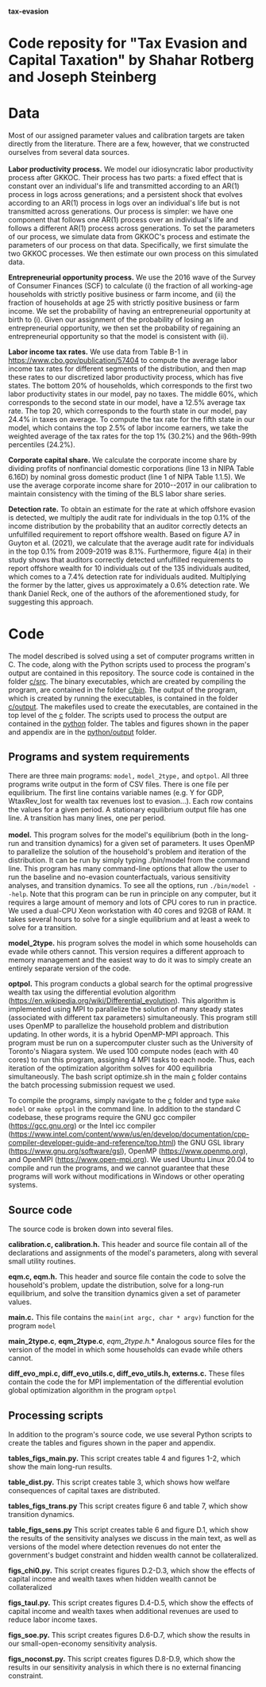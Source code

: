 #### tax-evasion
# Code reposity for "Tax Evasion and Capital Taxation" by Shahar Rotberg and Joseph Steinberg #

# Data #
Most of our assigned parameter values and calibration targets are taken directly from the literature. There are a few, however, that we constructed ourselves from several data sources.  
<br/>
**Labor productivity process.** We model our idiosyncratic labor productivity process after GKKOC. Their process has two parts: a fixed effect that is constant over an individual's life and transmitted according to an AR(1) process in logs across generations; and a persistent shock that evolves according to an AR(1) process in logs over an individual's life but is not transmitted across generations. Our process is simpler: we have one component that follows one AR(1) process over an individual's life and follows a different AR(1) process across generations. To set the parameters of our process, we simulate data from GKKOC's process and estimate the parameters of our process on that data. Specifically, we first simulate the two GKKOC processes. We then estimate our own process on this simulated data.

**Entrepreneurial opportunity process.** We use the 2016 wave of the Survey of Consumer Finances (SCF) to calculate (i) the fraction of all working-age households with strictly positive business or farm income, and (ii) the fraction of households at age 25 with strictly positive business or farm income. We set the probability of having an entrepreneurial opportunity at birth to (i). Given our assignment of the probability of losing an entrepreneurial opportunity, we then set the probability of regaining an entrepreneurial opportunity so that the model is consistent with (ii).

**Labor income tax rates.** We use data from Table B-1 in https://www.cbo.gov/publication/57404 to compute the average labor income tax rates for different segments of the distribution, and then map these rates to our discretized labor productivity process, which has five states. The bottom 20\% of households, which corresponds to the first two labor productivity states in our model, pay no taxes. The middle 60%, which corresponds to the second state in our model, have a 12.5% average tax rate. The top 20\, which corresponds to the fourth state in our model, pay 24.4% in taxes on average. To compute the tax rate for the fifth state in our model, which contains the top 2.5% of labor income earners, we take the weighted average of the tax rates for the top 1% (30.2%) and the 96th-99th percentiles (24.2%).

**Corporate capital share.** We calculate the corporate income share by dividing profits of nonfinancial domestic corporations (line 13 in NIPA Table 6.16D) by nominal gross domestic product (line 1 of NIPA Table 1.1.5). We use the average corporate income share for 2010--2017 in our calibration to maintain consistency with the timing of the BLS labor share series.

**Detection rate.** To obtain an estimate for the rate at which offshore evasion is detected, we multiply the audit rate for individuals in the top 0.1\% of the income distribution by the probability that an auditor correctly detects an unfulfilled requirement to report offshore wealth. Based on figure A7 in Guyton et al. (2021), we calculate that the average audit rate for individuals in the top 0.1% from 2009-2019 was 8.1%. Furthermore, figure 4(a) in their study shows that auditors correctly detected unfulfilled requirements to report offshore wealth for 10 individuals out of the 135 individuals audited, which comes to a 7.4\% detection rate for individuals audited. Multiplying the former by the latter, gives us approximately a 0.6% detection rate. We thank Daniel Reck, one of the authors of the aforementioned study, for suggesting this approach.

# Code #
The model described is solved using a set of computer programs written in C. The code, along with the Python scripts used to process the program's output are contained in this repository. The source code is contained in the folder <a href="c/src">c/src</a>. The binary executables, which are created by compiling the program, are contained in the folder <a href="c/bin">c/bin</a>. The output of the program, which is created by running the executables, is contained in the folder <a href="c/output">c/output</a>. The makefiles used to create the executables, are contained in the top level of the <a href="c">c</a> folder. The scripts used to process the output are contained in the <a href="python">python</a> folder. The tables and figures shown in the paper and appendix are in the <a href="python/output">python/output</a> folder.

## Programs and system requirements ##
There are three main programs: `model,` `model_2type,` and `optpol`. All three programs write output in the form of CSV files. There is one file per equilibrium. The first line contains variable names (e.g. Y for GDP, WtaxRev_lost for wealth tax revenues lost to evasion...). Each row contains the values for a given period. A stationary equilibrium output file has one line. A transition has many lines, one per period.  
<br/>
**model.** This program solves for the model's equilibrium (both in the long-run and transition dynamics) for a given set of parameters. It uses OpenMP to parallelize the solution of the household's problem and iteration of the distribution. It can be run by simply typing ./bin/model from the command line. This program has many command-line options that allow the user to run the baseline and no-evasion counterfactuals, various sensitivity analyses, and transition dynamics. To see all the options, run `./bin/model --help`. Note that this program can be run in principle on any computer, but it requires a large amount of memory and lots of CPU cores to run in practice. We used a dual-CPU Xeon workstation with 40 cores and 92GB of RAM. It takes several hours to solve for a single equilibrium and at least a week to solve for a transition.

**model_2type.** his program solves the model in which some households can evade while others cannot. This version requires a different approach to memory management and the easiest way to do it was to simply create an entirely separate version of the code.

  **optpol.** This program conducts a global search for the optimal progressive wealth tax using the differential evolution algorithm (https://en.wikipedia.org/wiki/Differential_evolution). This algorithm is implemented using MPI to parallelize the solution of many steady states (associated with different tax parameters) simultaneously. This program still uses OpenMP to parallelize the household problem and distribution updating. In other words, it is a hybrid OpenMP-MPI approach. This program must be run on a supercomputer cluster such as the University of Toronto's Niagara system. We used 100 compute nodes (each with 40 cores) to run this program, assigning 4 MPI tasks to each node. Thus, each iteration of the optimization algorithm solves for 400 equilibria simultaneously. The bash script optimize.sh in the main <a href="c">c</a> folder contains the batch processing submission request we used.
  
To compile the programs, simply navigate to the <a href="c">c</a> folder and type `make model` or `make optpol` in the command line. In addition to the standard C codebase, these programs require the GNU gcc compiler (https://gcc.gnu.org) or the Intel icc compiler (https://www.intel.com/content/www/us/en/develop/documentation/cpp-compiler-developer-guide-and-reference/top.html) the GNU GSL library (https://www.gnu.org/software/gsl), OpenMP (https://www.openmp.org), and OpenMPI (https://www.open-mpi.org). We used Ubuntu Linux 20.04 to compile and run the programs, and we cannot guarantee that these programs will work without modifications in Windows or other operating systems.

## Source code ##
The source code is broken down into several files.

**calibration.c, calibration.h.** This header and source file contain all of the declarations and assignments of the model's parameters, along with several small utility routines.

**eqm.c, eqm.h.** This header and source file contain the code to solve the household's problem, update the distribution, solve for a long-run equilibrium, and solve the transition dynamics given a set of parameter values.

**main.c.** This file contains the `main(int argc, char * argv)` function for the program `model`

**main_2type.c**, **eqm_2type.c**, *eqm_2type.h.** Analogous source files for the version of the model in which some households can evade while others cannot.

**diff_evo_mpi.c, diff_evo_utils.c, diff_evo_utils.h, externs.c.** These files contain the code the for MPI implementation of the differential evolution global optimization algorithm in the program `optpol`

## Processing scripts ##
In addition to the program's source code, we use several Python scripts to create the tables and figures shown in the paper and appendix.

**tables_figs_main.py.** This script creates table 4 and figures 1-2, which show the main long-run results.

**table_dist.py.** This script creates table 3, which shows how welfare consequences of capital taxes are distributed.

**tables_figs_trans.py** This script creates figure 6 and table 7, which show transition dynamics.

**table_figs_sens.py** This script creates table 6 and figure D.1, which show the results of the sensitivity analyses we discuss in the main text, as well as versions of the model where detection revenues do not enter the government's budget constraint and hidden wealth cannot be collateralized.

**figs_chi0.py.** This script creates figures D.2-D.3, which show the effects of capital income and wealth taxes when hidden wealth cannot be collateralized

**figs_taul.py.** This script creates figures D.4-D.5, which show the effects of capital income and wealth taxes when additional revenues are used to reduce labor income taxes.

**figs_soe.py.** This script creates figures D.6-D.7, which show the results in our small-open-economy sensitivity analysis.

**figs_noconst.py.** This script creates figures D.8-D.9, which show the results in our sensitivity analysis in which there is no external financing constraint.
